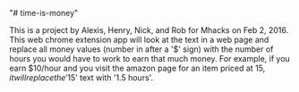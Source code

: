 "# time-is-money" 

This is a project by Alexis, Henry, Nick, and Rob for Mhacks on Feb 2, 2016.
This web chrome extension app will look at the text in a web page and replace
all money values (number in after a '$' sign) with the number of hours you 
would have to work to earn that much money. For example, if you earn $10/hour
and you visit the amazon page for an item priced at $15, it will replace the 
'$15' text with '1.5 hours'. 
